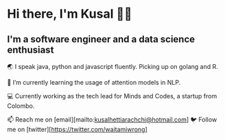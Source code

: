 # Hi there, I'm Kusal 🤘🏽
## I'm a software engineer and a data science enthusiast
🌏 I speak java, python and javascript fluently. Picking up on golang and R.  

🌱 I’m currently learning the usage of attention models in NLP. 

💻 Currently working as the tech lead for Minds and Codes, a startup from Colombo. 

📫 Reach me on [email][mailto:kusalhettiarachchi@hotmail.com]
🐦 Follow me on [twitter][https://twitter.com/waitamiwrong]

<!--
**kusalhettiarachchi/kusalhettiarachchi** is a ✨ _special_ ✨ repository because its `README.md` (this file) appears on your GitHub profile.

Here are some ideas to get you started:

- 🔭 I’m currently working on ...
- 🌱 I’m currently learning ...
- 👯 I’m looking to collaborate on ...
- 🤔 I’m looking for help with ...
- 💬 Ask me about ...
- 📫 How to reach me: ...
- 😄 Pronouns: ...
- ⚡ Fun fact: ...
-->
